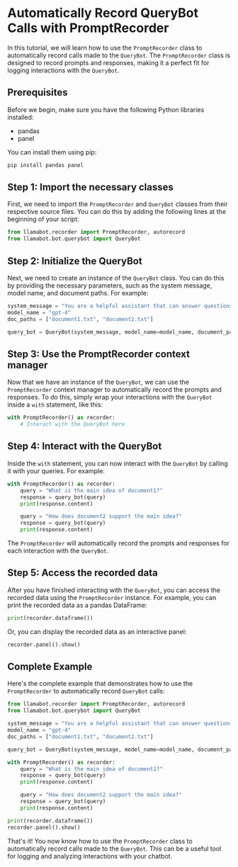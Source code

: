 # Automatically Record QueryBot Calls with PromptRecorder

In this tutorial, we will learn how to use the `PromptRecorder` class to automatically record calls made to the `QueryBot`. The `PromptRecorder` class is designed to record prompts and responses, making it a perfect fit for logging interactions with the `QueryBot`.

## Prerequisites

Before we begin, make sure you have the following Python libraries installed:

- pandas
- panel

You can install them using pip:

```bash
pip install pandas panel
```

## Step 1: Import the necessary classes

First, we need to import the `PromptRecorder` and `QueryBot` classes from their respective source files. You can do this by adding the following lines at the beginning of your script:

```python
from llamabot.recorder import PromptRecorder, autorecord
from llamabot.bot.querybot import QueryBot
```

## Step 2: Initialize the QueryBot

Next, we need to create an instance of the `QueryBot` class. You can do this by providing the necessary parameters, such as the system message, model name, and document paths. For example:

```python
system_message = "You are a helpful assistant that can answer questions based on the provided documents."
model_name = "gpt-4"
doc_paths = ["document1.txt", "document2.txt"]

query_bot = QueryBot(system_message, model_name=model_name, document_paths=doc_paths)
```

## Step 3: Use the PromptRecorder context manager

Now that we have an instance of the `QueryBot`, we can use the `PromptRecorder` context manager to automatically record the prompts and responses. To do this, simply wrap your interactions with the `QueryBot` inside a `with` statement, like this:

```python
with PromptRecorder() as recorder:
    # Interact with the QueryBot here
```

## Step 4: Interact with the QueryBot

Inside the `with` statement, you can now interact with the `QueryBot` by calling it with your queries. For example:

```python
with PromptRecorder() as recorder:
    query = "What is the main idea of document1?"
    response = query_bot(query)
    print(response.content)

    query = "How does document2 support the main idea?"
    response = query_bot(query)
    print(response.content)
```

The `PromptRecorder` will automatically record the prompts and responses for each interaction with the `QueryBot`.

## Step 5: Access the recorded data

After you have finished interacting with the `QueryBot`, you can access the recorded data using the `PromptRecorder` instance. For example, you can print the recorded data as a pandas DataFrame:

```python
print(recorder.dataframe())
```

Or, you can display the recorded data as an interactive panel:

```python
recorder.panel().show()
```

## Complete Example

Here's the complete example that demonstrates how to use the `PromptRecorder` to automatically record `QueryBot` calls:

```python
from llamabot.recorder import PromptRecorder, autorecord
from llamabot.bot.querybot import QueryBot

system_message = "You are a helpful assistant that can answer questions based on the provided documents."
model_name = "gpt-4"
doc_paths = ["document1.txt", "document2.txt"]

query_bot = QueryBot(system_message, model_name=model_name, document_paths=doc_paths)

with PromptRecorder() as recorder:
    query = "What is the main idea of document1?"
    response = query_bot(query)
    print(response.content)

    query = "How does document2 support the main idea?"
    response = query_bot(query)
    print(response.content)

print(recorder.dataframe())
recorder.panel().show()
```

That's it! You now know how to use the `PromptRecorder` class to automatically record calls made to the `QueryBot`. This can be a useful tool for logging and analyzing interactions with your chatbot.
